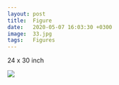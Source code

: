 ```yaml
---
layout: post
title:  Figure
date:   2020-05-07 16:03:30 +0300
image:  33.jpg
tags:   Figures
---
```

24 x 30 inch                                                                       

![]({{site.baseurl}}/img/33.jpg)